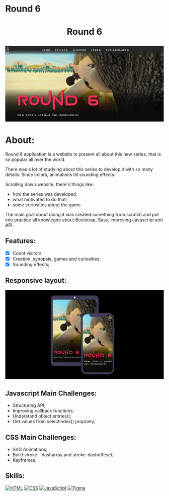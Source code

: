 # Round 6

# <p align="center"> Round 6 </p>

<p align="center">
  <img src="roundsix.png" width="750px">
</p>



# About:
Round 6 application is a website to present all about this new series, that is so popular all over the world.

There was a lot of studying about this series to develop it with so many details. Since colors, animations till sounding effects.

Scrolling down website, there's things like: 
- how the series was developed;
-  what motivated to do that;
-  some curiosities about the game.

The main goal about doing it was created something from scratch and put into practice all knowlegde about Bootstrap, Sass, improving Javascript and API.

## Features:
- [x] Count visitors;
- [x] Creation, synopsis, games and curiosities;
- [x] Sounding effects;

## Responsive layout:
<p align="center">
  <img src="responsive.png" width="750px">
</p>

## Javascript Main Challenges:

- Structuring API;
- Improving callback functions;
- Understand object.entries();
- Get values from selectIndex() propriety;

## CSS Main Challenges:
- SVG Animations;
- Build stroke - dasharray and stroke-dashoffeset; 
- Keyframes.
  
## Skills:

[![HTML](https://img.shields.io/badge/HTML-red?style=for-the-badge&logo=HTML5&labelColor=black)](https://github.com/JuniorMacedo91)
[![CSS](https://img.shields.io/badge/CSS3-blue?style=for-the-badge&logo=CSS3&labelColor=black)](https://github.com/JuniorMacedo91)
[![JavaScript](https://img.shields.io/badge/javascript-yellow?style=for-the-badge&logo=javascript&labelColor=black)](https://github.com/JuniorMacedo91)
[![Figma](https://img.shields.io/badge/figma-teal?style=for-the-badge&logo=figma&labelColor=black)](https://github.com/JuniorMacedo91)

